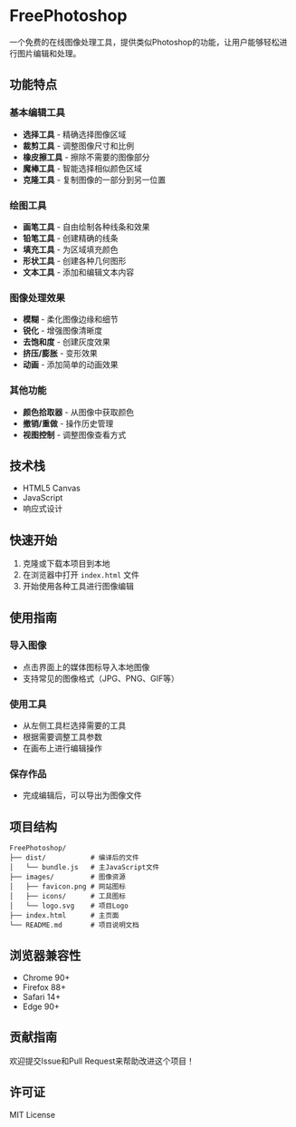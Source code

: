 # FreePhotoshop

一个免费的在线图像处理工具，提供类似Photoshop的功能，让用户能够轻松进行图片编辑和处理。

## 功能特点

### 基本编辑工具
- **选择工具** - 精确选择图像区域
- **裁剪工具** - 调整图像尺寸和比例
- **橡皮擦工具** - 擦除不需要的图像部分
- **魔棒工具** - 智能选择相似颜色区域
- **克隆工具** - 复制图像的一部分到另一位置

### 绘图工具
- **画笔工具** - 自由绘制各种线条和效果
- **铅笔工具** - 创建精确的线条
- **填充工具** - 为区域填充颜色
- **形状工具** - 创建各种几何图形
- **文本工具** - 添加和编辑文本内容

### 图像处理效果
- **模糊** - 柔化图像边缘和细节
- **锐化** - 增强图像清晰度
- **去饱和度** - 创建灰度效果
- **挤压/膨胀** - 变形效果
- **动画** - 添加简单的动画效果

### 其他功能
- **颜色拾取器** - 从图像中获取颜色
- **撤销/重做** - 操作历史管理
- **视图控制** - 调整图像查看方式

## 技术栈

- HTML5 Canvas
- JavaScript
- 响应式设计

## 快速开始

1. 克隆或下载本项目到本地
2. 在浏览器中打开 `index.html` 文件
3. 开始使用各种工具进行图像编辑

## 使用指南

### 导入图像
- 点击界面上的媒体图标导入本地图像
- 支持常见的图像格式（JPG、PNG、GIF等）

### 使用工具
- 从左侧工具栏选择需要的工具
- 根据需要调整工具参数
- 在画布上进行编辑操作

### 保存作品
- 完成编辑后，可以导出为图像文件

## 项目结构

```
FreePhotoshop/
├── dist/           # 编译后的文件
│   └── bundle.js   # 主JavaScript文件
├── images/         # 图像资源
│   ├── favicon.png # 网站图标
│   ├── icons/      # 工具图标
│   └── logo.svg    # 项目Logo
├── index.html      # 主页面
└── README.md       # 项目说明文档
```

## 浏览器兼容性

- Chrome 90+
- Firefox 88+
- Safari 14+
- Edge 90+

## 贡献指南

欢迎提交Issue和Pull Request来帮助改进这个项目！

## 许可证

MIT License